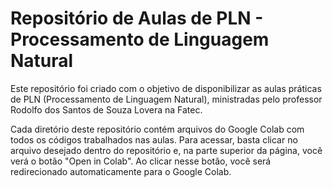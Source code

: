 # Repositório de Aulas de PLN - Processamento de Linguagem Natural
Este repositório foi criado com o objetivo de disponibilizar as aulas práticas de PLN (Processamento de Linguagem Natural), ministradas pelo professor Rodolfo dos Santos de Souza Lovera na Fatec.

Cada diretório deste repositório contém arquivos do Google Colab com todos os códigos trabalhados nas aulas. Para acessar, basta clicar no arquivo desejado dentro do repositório e, na parte superior da página, você verá o botão "Open in Colab". Ao clicar nesse botão, você será redirecionado automaticamente para o Google Colab.
